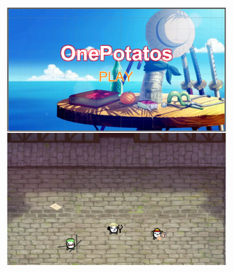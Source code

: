 ![Demo picture](https://github.com/LTA-somet/OnePotatos/blob/master/no1.png)
![Demo picture](https://github.com/LTA-somet/OnePotatos/blob/master/no2.png)
